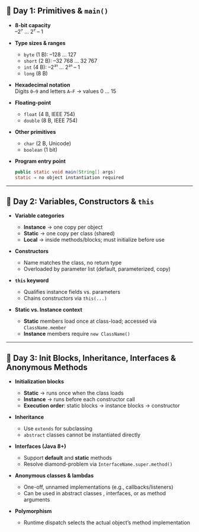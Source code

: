 ## 🔹 Day 1: Primitives & `main()`

- **8-bit capacity**  
  –2⁷ … 2⁷ – 1

- **Type sizes & ranges**  
  - `byte` (1 B): –128 … 127  
  - `short` (2 B): –32 768 … 32 767  
  - `int` (4 B): –2³¹ … 2³¹ – 1  
  - `long` (8 B)

- **Hexadecimal notation**  
  Digits `0–9` and letters `A–F` → values 0 … 15

- **Floating-point**  
  - `float` (4 B, IEEE 754)  
  - `double` (8 B, IEEE 754)

- **Other primitives**  
  - `char` (2 B, Unicode)  
  - `boolean` (1 bit)

- **Program entry point**  
  ```java
  public static void main(String[] args)
  static ⇒ no object instantiation required

*******************************************************************************

## 🔹 Day 2: Variables, Constructors & `this`

- **Variable categories**  
  - **Instance** → one copy per object  
  - **Static** → one copy per class (shared)  
  - **Local** → inside methods/blocks; must initialize before use  

- **Constructors**  
  - Name matches the class, no return type  
  - Overloaded by parameter list (default, parameterized, copy)  

- **`this` keyword**  
  - Qualifies instance fields vs. parameters  
  - Chains constructors via `this(...)`  

- **Static vs. Instance context**  
  - **Static** members load once at class-load; accessed via `ClassName.member`  
  - **Instance** members require `new ClassName()`  

********************************************************************************

## 🔹 Day 3: Init Blocks, Inheritance, Interfaces & Anonymous Methods

- **Initialization blocks**  
  - **Static** → runs once when the class loads  
  - **Instance** → runs before each constructor call  
  - **Execution order**: static blocks → instance blocks → constructor  

- **Inheritance**  
  - Use `extends` for subclassing  
  - `abstract` classes cannot be instantiated directly  

- **Interfaces (Java 8+)**  
  - Support **default** and **static** methods  
  - Resolve diamond-problem via `InterfaceName.super.method()`  

- **Anonymous classes & lambdas**  
  - One-off, unnamed implementations (e.g., callbacks/listeners)  
  - Can be used in abstract classes , interfaces, or as method arguments

- **Polymorphism**  
  - Runtime dispatch selects the actual object’s method implementation  
